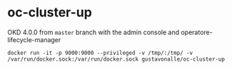 # oc-cluster-up
OKD 4.0.0 from ```master``` branch with the admin console and operatore-lifecycle-manager

```
docker run -it -p 9000:9000 --privileged -v /tmp/:/tmp/ -v /var/run/docker.sock:/var/run/docker.sock gustavonalle/oc-cluster-up
```
